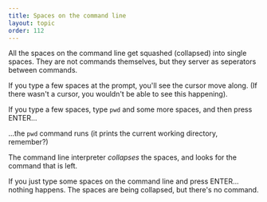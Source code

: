 ```yaml
---
title: Spaces on the command line
layout: topic
order: 112
---
```


All the spaces on the command line get squashed (collapsed) into single spaces. They are not commands themselves, but they server as seperators between commands.

If you type a few spaces at the prompt, you'll see the cursor move along. (If there wasn't a cursor, you wouldn't be able to see this happening).

If you type a few spaces, type `pwd` and some more spaces, and then press ENTER...

...the `pwd` command runs (it prints the current working directory, remember?)

The command line interpreter _collapses_ the spaces, and looks for the command that is left.

If you just type some spaces on the command line and press ENTER... nothing happens. The spaces are being collapsed, but there's no command.
 